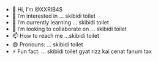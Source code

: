 - 👋 Hi, I’m @XXRIB4S
- 👀 I’m interested in ... skibidi toilet
- 🌱 I’m currently learning ... skibidi toilet
- 💞️ I’m looking to collaborate on ... skibidi toilet
- 📫 How to reach me ...skibidi toilet
- 😄 Pronouns: ... skibidi toilet
- ⚡ Fun fact: ... skibidi toilet gyat rizz kai cenat fanum tax

<!---
XXRIB4S/XXRIB4S is a ✨ special ✨ repository because its `README.md` (this file) appears on your GitHub profile.
You can click the Preview link to take a look at your changes.
--->
